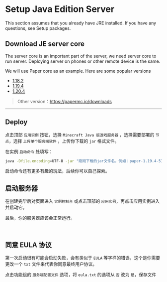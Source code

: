 # Setup Java Edition Server

<tip>
This section assumes that you already have JRE installed. If you have any questions, see Setup packages.
</tip>

## Download JE server core

The server core is an important part of the server, we need server core to run server. Deploying server on phones or other remote device is the same.

We will use Paper core as an example. Here are some popular versions

- [1.18.2](https://api.papermc.io/v2/projects/paper/versions/1.18.2/builds/388/downloads/paper-1.18.2-388.jar)
- [1.19.4](https://api.papermc.io/v2/projects/paper/versions/1.19.4/builds/524/downloads/paper-1.19.4-524.jar)
- [1.20.4](https://api.papermc.io/v2/projects/paper/versions/1.20.4/builds/389/downloads/paper-1.20.4-389.jar)

> Other version：https://papermc.io/downloads

---

## Deploy

点击顶部 `应用实例` 按钮，选择 `Minecraft Java 版游戏服务器` ，选择需要部署的 `节点`，选择 `上传单个服务端软件` ，上传你下载的 `jar` 格式文件。

在实例 `启动命令` 处填写：

```bash
java -Dfile.encoding=UTF-8 -jar "刚刚下载的jar文件名，例如：paper-1.19.4-516.jar"
```

<tip>
启动命令还有更多有趣的玩法，后续你可以自己探索。
</tip>

<br />

## 启动服务器

在创建完毕后对页面进入 `实例控制台` 或点击顶部的 `应用实例`，再点击应用实例进入并启动它。

最后，你的服务器应该会正常运行。

<br />

## 同意 EULA 协议

第一次启动很有可能会启动失败，会有类似于 `EULA` 等字样的错误，这个是你需要更改一个 `txt` 文件来代表你同意最终用户协议。

点击功能组的 `服务端配置文件` 选项，将 `eula.txt` 的选项从 `否` 改为 `是`，保存文件
